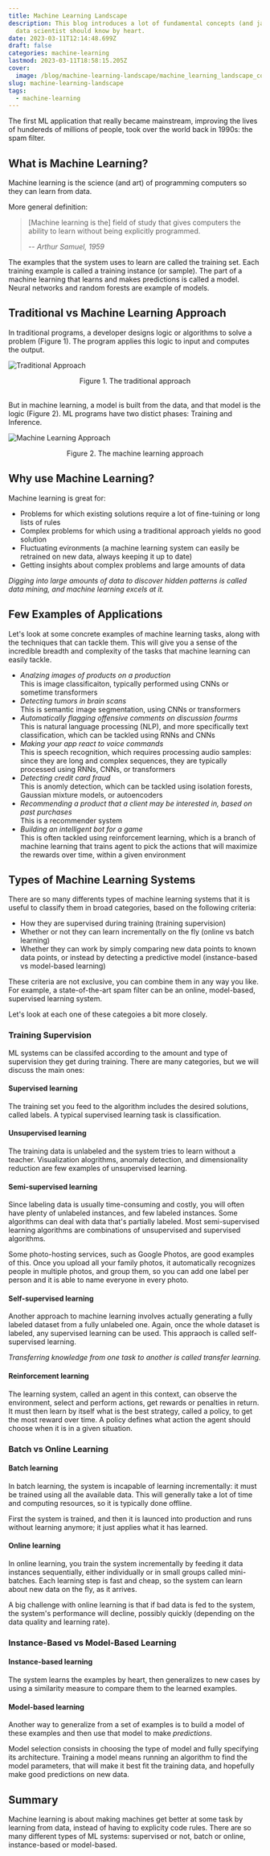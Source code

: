 ```yaml
---
title: Machine Learning Landscape
description: This blog introduces a lot of fundamental concepts (and jargons) that every
  data scientist should know by heart.
date: 2023-03-11T12:14:48.699Z
draft: false
categories: machine-learning
lastmod: 2023-03-11T18:58:15.205Z
cover:
  image: /blog/machine-learning-landscape/machine_learning_landscape_cover.png
slug: machine-learning-landscape
tags:
  - machine-learning
---
```


The first ML application that really became mainstream, improving the lives of hundereds of millions of people, took over the world back in 1990s: the spam filter.

## What is Machine Learning?
Machine learning is the science (and art) of programming computers so they can learn from data.

More general definition:
> [Machine learning is the] field of study that gives computers the ability to learn without being explicitly programmed.
>
> -- <cite>Arthur Samuel, 1959</cite>

The examples that the system uses to learn are called the training set. Each training example is called a training instance (or sample). The part of a machine learning that learns and makes predictions is called a model. Neural networks and random forests are example of models.

## Traditional vs Machine Learning Approach
In traditional programs, a developer designs logic or algorithms to solve a problem (Figure 1). The program applies this logic to input and computes the output.

![Traditional Approach](/blog/machine-learning-landscape/traditional_approach.png)
<figcaption align="center">Figure 1. The traditional approach</figcaption>

<br/>

But in machine learning, a model is built from the data, and that model is the logic (Figure 2). ML programs have two distict phases: Training and Inference.

![Machine Learning Approach](/blog/machine-learning-landscape/machine_learning_approach.png)
<figcaption align="center">Figure 2. The machine learning approach</figcaption>

## Why use Machine Learning?
Machine learning is great for:
- Problems for which existing solutions require a lot of fine-tuining or long lists of rules
- Complex problems for which using a traditional approach yields no good solution
- Fluctuating evironments (a machine learning system can easily be retrained on new data, always keeping it up to date)
- Getting insights about complex problems and large amounts of data

*Digging into large amounts of data to discover hidden patterns is called data mining, and machine learning excels at it.*

## Few Examples of Applications
Let's look at some concrete examples of machine learning tasks, along with the techniques that can tackle them. This will give you a sense of the incredible breadth and complexity of the tasks that machine learning can easily tackle.

- *Analzing images of products on a production* <br/>
    This is image classificaiton, typically performed using CNNs or sometime transformers
- *Detecting tumors in brain scans* <br/>
    This is semantic image segmentation, using CNNs or transformers
- *Automatically flagging offensive comments on discussion fourms* <br/>
    This is natural language processing (NLP), and more specifically text classification, which can be tackled using RNNs and CNNs
- *Making your app react to voice commands* <br/>
    This is speech recognition, which requires processing audio samples: since they are long and complex sequences, they are typically processed using RNNs, CNNs, or transformers
- *Detecting credit card fraud* <br/>
    This is anomly detection, which can be tackled using isolation forests, Gaussian mixture models, or autoencoders
- *Recommending a product that a client may be interested in, based on past purchases* <br/>
    This is a recommender system
- *Building an intelligent bot for a game* <br/>
    This is often tackled using reinforcement learning, which is a branch of machine learning that trains agent to pick the actions that will maximize the rewards over time, within a given environment

## Types of Machine Learning Systems
There are so many differents types of machine learning systems that it is useful to classify them in broad categories, based on the following criteria:
- How they are supervised during training (training supervision)
- Whether or not they can learn incrementally on the fly (online vs batch learning)
- Whether they can work by simply comparing new data points to known data points, or instead by detecting a predictive model (instance-based vs model-based learning)

These criteria are not exclusive, you can combine them in any way you like. For example, a state-of-the-art spam filter can be an online, model-based, supervised learning system.

Let's look at each one of these categoies a bit more closely.

### Training Supervision
ML systems can be classifed according to the amount and type of supervision they get during training. There are many categories, but we will discuss the main ones:

#### Supervised learning
The training set you feed to the algorithm includes the desired solutions, called labels. A typical supervised learning task is classification.

#### Unsupervised learning
The training data is unlabeled and the system tries to learn without a teacher. Visualization alogrithms, anomaly detection, and dimensionality reduction are few examples of unsupervised learning.

#### Semi-supervised learning
Since labeling data is usually time-consuming and costly, you will often have plenty of unlabeled instances, and few labeled instances. Some algorithms can deal with data that's partially labeled. Most semi-supervised learning algorithms are combinations of unsupervised and supervised algorithms. 

Some photo-hosting services, such as Google Photos, are good examples of this. Once you upload all your family photos, it automatically recognizes people in multiple photos, and group them, so you can add one label per person and it is able to name everyone in every photo.

#### Self-supervised learning
Another approach to machine learning involves actually generating a fully labeled dataset from a fully unlabeled one. Again, once the whole dataset is labeled, any supervised learning can be used. This appraoch is called self-supervised learning.

*Transferring knowledge from one task to another is called transfer learning.*

#### Reinforcement learning
The learning system, called an agent in this context, can observe the environment, select and perform actions, get rewards or penalties in return. It must then learn by itself what is the best strategy, called a policy, to get the most reward over time. A policy defines what action the agent should choose when it is in a given situation.

### Batch vs Online Learning
#### Batch learning
In batch learning, the system is incapable of learning incrementally: it must be trained using all the available data. This will generally take a lot of time and computing resources, so it is typically done offline.

First the system is trained, and then it is launced into production and runs without learning anymore; it just applies what it has learned.

#### Online learning
In online learning, you train the system incrementally by feeding it data instances sequentially, either individually or in small groups called mini-batches. Each learning step is fast and cheap, so the system can learn about new data on the fly, as it arrives.

A big challenge with online learning is that if bad data is fed to the system, the system's performance will decline, possibly quickly (depending on the data quality and learning rate).

### Instance-Based vs Model-Based Learning
#### Instance-based learning
The system learns the examples by heart, then generalizes to new cases by using a similarity measure to compare them to the learned examples.

#### Model-based learning
Another way to generalize from a set of examples is to build a model of these examples and then use that model to make *predictions*.

Model selection consists in choosing the type of model and fully specifying its architecture. Training a model means running an algorithm to find the model parameters, that will make it best fit the training data, and hopefully make good predictions on new data.

## Summary
Machine learning is about making machines get better at some task by learning from data, instead of having to explicity code rules.
There are so many different types of ML systems: supervised or not, batch or online, instance-based or model-based.
